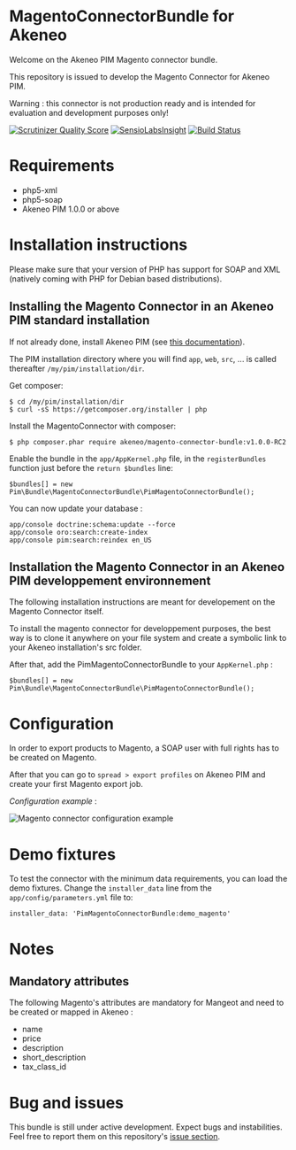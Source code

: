 # MagentoConnectorBundle for Akeneo

Welcome on the Akeneo PIM Magento connector bundle.

This repository is issued to develop the Magento Connector for Akeneo PIM.

Warning : this connector is not production ready and is intended for evaluation and development purposes only!

[![Scrutinizer Quality Score](https://scrutinizer-ci.com/g/akeneo/MagentoConnectorBundle/badges/quality-score.png?s=f2f90f8746e80dc5a1e422156672bd3b0bb6658f)](https://scrutinizer-ci.com/g/akeneo/MagentoConnectorBundle/)
[![SensioLabsInsight](https://insight.sensiolabs.com/projects/2f3066f2-316f-4ed1-8df0-f48d7a1d7f12/mini.png)](https://insight.sensiolabs.com/projects/2f3066f2-316f-4ed1-8df0-f48d7a1d7f12)
[![Build Status](https://travis-ci.org/akeneo/MagentoConnectorBundle.png?branch=master)](https://travis-ci.org/akeneo/MagentoConnectorBundle)

# Requirements

 - php5-xml
 - php5-soap
 - Akeneo PIM 1.0.0 or above

# Installation instructions

Please make sure that your version of PHP has support for SOAP and XML (natively coming with PHP for Debian based distributions).

## Installing the Magento Connector in an Akeneo PIM standard installation

If not already done, install Akeneo PIM (see [this documentation](https://github.com/akeneo/pim-community-standard)).

The PIM installation directory where you will find `app`, `web`, `src`, ... is called thereafter `/my/pim/installation/dir`.

Get composer:

    $ cd /my/pim/installation/dir
    $ curl -sS https://getcomposer.org/installer | php

Install the MagentoConnector with composer:

    $ php composer.phar require akeneo/magento-connector-bundle:v1.0.0-RC2

Enable the bundle in the `app/AppKernel.php` file, in the `registerBundles` function just before the `return $bundles` line:

    $bundles[] = new Pim\Bundle\MagentoConnectorBundle\PimMagentoConnectorBundle();

You can now update your database :

    app/console doctrine:schema:update --force
    app/console oro:search:create-index
    app/console pim:search:reindex en_US

## Installation the Magento Connector in an Akeneo PIM developpement environnement

The following installation instructions are meant for developement on the Magento Connector itself.

To install the magento connector for developpement purposes, the best way is to clone it anywhere on your file system and create a symbolic link to your Akeneo installation's src folder.

After that, add the PimMagentoConnectorBundle to your `AppKernel.php` :

    $bundles[] = new Pim\Bundle\MagentoConnectorBundle\PimMagentoConnectorBundle();

# Configuration

In order to export products to Magento, a SOAP user with full rights has to be created on Magento.

After that you can go to `spread > export profiles` on Akeneo PIM and create your first Magento export job.

*Configuration example* :

![Magento connector configuration example](http://i.imgur.com/thNNxtO.png)

# Demo fixtures

To test the connector with the minimum data requirements, you can load the demo fixtures. Change the `installer_data` line from the `app/config/parameters.yml` file to:

    installer_data: 'PimMagentoConnectorBundle:demo_magento'

# Notes

## Mandatory attributes

The following Magento's attributes are mandatory for Mangeot and need to be created or mapped in Akeneo :

- name
- price
- description
- short_description
- tax_class_id

# Bug and issues

This bundle is still under active development. Expect bugs and instabilities. Feel free to report them on this repository's [issue section](https://github.com/akeneo/MagentoConnectorBundle/issues).
